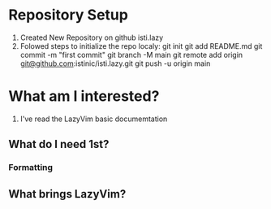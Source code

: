 # Repository Setup

1. Created New Repository on github isti.lazy
2. Folowed steps to initialize the repo localy:
git init
git add README.md
git commit -m "first commit"
git branch -M main
git remote add origin git@github.com:istinic/isti.lazy.git
git push -u origin main

# What am I interested?
1. I've read the LazyVim basic documemtation

## What do I need 1st?
### Formatting

## What brings LazyVim?
